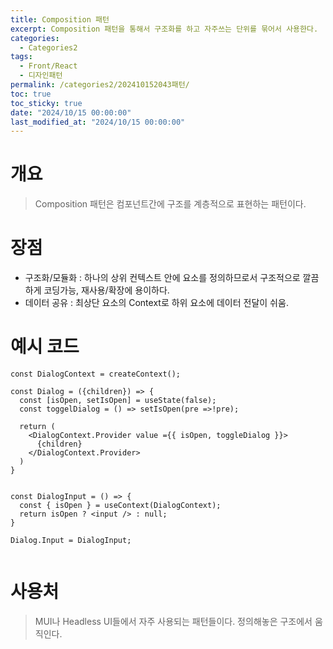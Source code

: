 ```yaml
---
title: Composition 패턴
excerpt: Composition 패턴을 통해서 구조화를 하고 자주쓰는 단위를 묶어서 사용한다.
categories:
  - Categories2
tags:
  - Front/React
  - 디자인패턴
permalink: /categories2/202410152043패턴/
toc: true
toc_sticky: true
date: "2024/10/15 00:00:00"
last_modified_at: "2024/10/15 00:00:00"
---
```

# 개요
> Composition 패턴은 컴포넌트간에 구조를 계층적으로 표현하는 패턴이다.


# 장점
- 구조화/모듈화 : 하나의 상위 컨텍스트 안에 요소를 정의하므로서 구조적으로 깔끔하게 코딩가능, 재사용/확장에 용이하다.
- 데이터 공유 : 최상단 요소의 Context로 하위 요소에 데이터 전달이 쉬움.


# 예시 코드
```tsx
const DialogContext = createContext();

const Dialog = ({children}) => {
  const [isOpen, setIsOpen] = useState(false);
  const toggelDialog = () => setIsOpen(pre =>!pre);

  return (
    <DialogContext.Provider value ={{ isOpen, toggleDialog }}>
      {children}
    </DialogContext.Provider>
  )
}


const DialogInput = () => {
  const { isOpen } = useContext(DialogContext);
  return isOpen ? <input /> : null;
}

Dialog.Input = DialogInput;


```


# 사용처
> MUI나 Headless UI들에서 자주 사용되는 패턴들이다. 정의해놓은 구조에서 움직인다.
